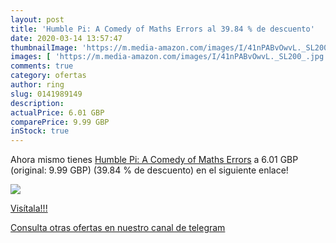 ```yaml
---
layout: post
title: 'Humble Pi: A Comedy of Maths Errors al 39.84 % de descuento'
date: 2020-03-14 13:57:47
thumbnailImage: 'https://m.media-amazon.com/images/I/41nPABvOwvL._SL200_.jpg'
images: [ 'https://m.media-amazon.com/images/I/41nPABvOwvL._SL200_.jpg' ]
comments: true
category: ofertas
author: ring
slug: 0141989149
description:
actualPrice: 6.01 GBP
comparePrice: 9.99 GBP
inStock: true
---
```


Ahora mismo tienes [Humble Pi: A Comedy of Maths Errors](https://www.amazon.com/dp/0141989149/?tag=redken08-20) a 6.01 GBP (original: 9.99 GBP) (39.84 %  de descuento) en el siguiente enlace!

[![](https://m.media-amazon.com/images/I/41nPABvOwvL._SL200_.jpg)](https://www.amazon.com/dp/0141989149/?tag=redken08-20)

[Visítala!!!](https://www.amazon.com/dp/0141989149/?tag=redken08-20)

[Consulta otras ofertas en nuestro canal de telegram](https://t.me/s/ofertas25)

